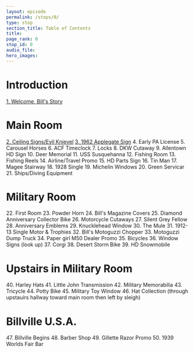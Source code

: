```yaml
---
layout: episode
permalink: /stops/0/
type: stop
section_title: Table of Contents
title: 
page_rank: 0
stop_id: 0
audio_file: 
hero_images:
---
```


<h1>Introduction</h1>
<a href="https://chantzatbills.github.io/stops/1/">1. Welcome, Bill's Story</a>

<h1>Main Room</h1>
 <a href="https://chantzatbills.github.io/stops/2/">2. Ceiling Signs/Evil Knievel</a>
 <a href="https://chantzatbills.github.io/stops/3/">3. 1962 Applegate Sign</a>
4. Early PA License
5. Carousel Horses
6. ACF Timeclock
7. Locks
8. DKW Cutaway
9. Allentown HD Sign
10. Deer Memorial
11. USS Susquehanna
12. Fishing Room
13. Fishing Reels
14. Airline/Travel Promo
15. HD Parts Sign
16. Tin Man
17. Magee Stairway
18. 1928 Single
19. Michelin Windows
20. Green Servicar
21. Ships/Diving Equipment

<h1>Military Room</h1>
22. First Room
23. Powder Horn
24. Bill's Magazine Covers
25. Diamond Anniversary Collector Bike
26. Motorcycle Cutaways
27. Silent Grey Fellow
28. Anniversary Emblems
29. Knucklehead Window
30. The Mule
31. 1912-13 Single Motor & Trophies
32. Bill's Motoguzzi Chopper
33. Motoguzzi Dump Truck
34. Paper girl M50 Dealer Promo
35. Bicycles
36. Window Signs (look up)
37. Corgi
38. Desert Storm Bike
39. HD Snowmobile

<h1>Upstairs in Military Room</h1>
40. Harley Hats
41. Little John Transmission
42. Military Memorabilia
43. Tricycle
44. Potty Bike
45. Military Toy Window
46. Hat Collection (through upstauirs hallway toward main room then left by sleigh)

<h1>Billville U.S.A.</h1>
47. Billville Begins
48. Barber Shop
49. Gillette Razor Promo
50. 1939 Worlds Fair Bar







